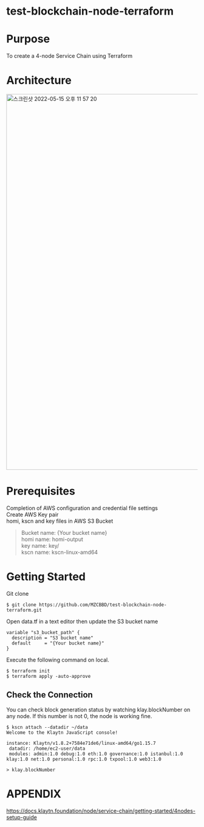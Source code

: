 # test-blockchain-node-terraform

# Purpose
To create a 4-node Service Chain using Terraform

# Architecture
<img width="988" alt="스크린샷 2022-05-15 오후 11 57 20" src="https://user-images.githubusercontent.com/102651396/168479367-19ee7c19-9f42-45e6-9d1f-7da1c3c6abfb.png">

# Prerequisites
Completion of AWS configuration and credential file settings<br/> 
Create AWS Key pair<br/>
homi, kscn and key files in AWS S3 Bucket<br/> 
> Bucket name: {Your bucket name}<br/>
> homi name: homi-output<br/> 
> key name: key/<br/> 
> kscn name: kscn-linux-amd64<br/> 

# Getting Started
Git clone
```
$ git clone https://github.com/MZCBBD/test-blockchain-node-terraform.git
```

Open data.tf in a text editor then update the S3 bucket name
```
variable "s3_bucket_path" {
  description = "S3 bucket name"
  default     = "{Your bucket name}"
}
```

Execute the following command on local.
```
$ terraform init
$ terraform apply -auto-approve
```
## Check the Connection
You can check block generation status by watching klay.blockNumber on any node. If this number is not 0, the node is working fine.
```
$ kscn attach --datadir ~/data
Welcome to the Klaytn JavaScript console!

instance: Klaytn/v1.8.2+7584e71de6/linux-amd64/go1.15.7
 datadir: /home/ec2-user/data
 modules: admin:1.0 debug:1.0 eth:1.0 governance:1.0 istanbul:1.0 klay:1.0 net:1.0 personal:1.0 rpc:1.0 txpool:1.0 web3:1.0

> klay.blockNumber
```

# APPENDIX
https://docs.klaytn.foundation/node/service-chain/getting-started/4nodes-setup-guide
